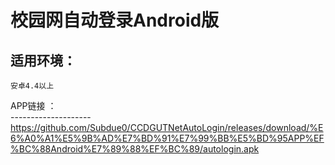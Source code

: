 校园网自动登录Android版
=====================



适用环境：<br>
---------------------
    安卓4.4以上
APP链接 ：<br>
--------------------                                                https://github.com/Subdue0/CCDGUTNetAutoLogin/releases/download/%E6%A0%A1%E5%9B%AD%E7%BD%91%E7%99%BB%E5%BD%95APP%EF%BC%88Android%E7%89%88%EF%BC%89/autologin.apk
